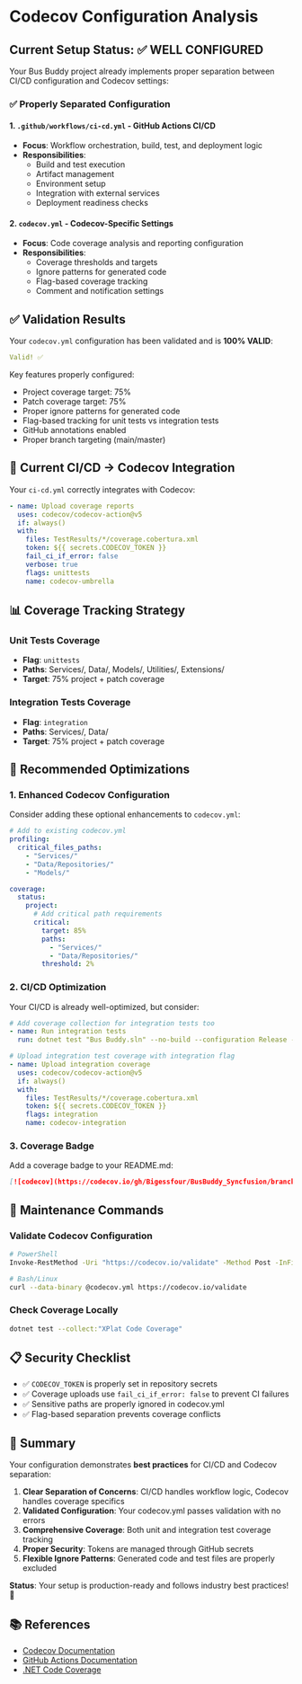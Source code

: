 # Codecov Configuration Analysis

## Current Setup Status: ✅ WELL CONFIGURED

Your Bus Buddy project already implements proper separation between CI/CD configuration and Codecov settings:

### ✅ Properly Separated Configuration

#### 1. `.github/workflows/ci-cd.yml` - GitHub Actions CI/CD
- **Focus**: Workflow orchestration, build, test, and deployment logic
- **Responsibilities**:
  - Build and test execution
  - Artifact management
  - Environment setup
  - Integration with external services
  - Deployment readiness checks

#### 2. `codecov.yml` - Codecov-Specific Settings
- **Focus**: Code coverage analysis and reporting configuration
- **Responsibilities**:
  - Coverage thresholds and targets
  - Ignore patterns for generated code
  - Flag-based coverage tracking
  - Comment and notification settings

## ✅ Validation Results

Your `codecov.yml` configuration has been validated and is **100% VALID**:

```yaml
Valid! ✅
```

Key features properly configured:
- Project coverage target: 75%
- Patch coverage target: 75% 
- Proper ignore patterns for generated code
- Flag-based tracking for unit tests vs integration tests
- GitHub annotations enabled
- Proper branch targeting (main/master)

## 🎯 Current CI/CD → Codecov Integration

Your `ci-cd.yml` correctly integrates with Codecov:

```yaml
- name: Upload coverage reports
  uses: codecov/codecov-action@v5
  if: always()
  with:
    files: TestResults/*/coverage.cobertura.xml
    token: ${{ secrets.CODECOV_TOKEN }}
    fail_ci_if_error: false
    verbose: true
    flags: unittests
    name: codecov-umbrella
```

## 📊 Coverage Tracking Strategy

### Unit Tests Coverage
- **Flag**: `unittests` 
- **Paths**: Services/, Data/, Models/, Utilities/, Extensions/
- **Target**: 75% project + patch coverage

### Integration Tests Coverage  
- **Flag**: `integration`
- **Paths**: Services/, Data/
- **Target**: 75% project + patch coverage

## 🚀 Recommended Optimizations

### 1. Enhanced Codecov Configuration

Consider adding these optional enhancements to `codecov.yml`:

```yaml
# Add to existing codecov.yml
profiling:
  critical_files_paths:
    - "Services/"
    - "Data/Repositories/"
    - "Models/"

coverage:
  status:
    project:
      # Add critical path requirements
      critical:
        target: 85%
        paths:
          - "Services/"
          - "Data/Repositories/"
        threshold: 2%
```

### 2. CI/CD Optimization

Your CI/CD is already well-optimized, but consider:

```yaml
# Add coverage collection for integration tests too
- name: Run integration tests  
  run: dotnet test "Bus Buddy.sln" --no-build --configuration Release --filter "Category=Integration" --logger "trx;LogFileName=integration-results.trx" --results-directory TestResults --collect:"XPlat Code Coverage"

# Upload integration test coverage with integration flag
- name: Upload integration coverage
  uses: codecov/codecov-action@v5
  if: always()
  with:
    files: TestResults/*/coverage.cobertura.xml
    token: ${{ secrets.CODECOV_TOKEN }}
    flags: integration
    name: codecov-integration
```

### 3. Coverage Badge

Add a coverage badge to your README.md:

```markdown
[![codecov](https://codecov.io/gh/Bigessfour/BusBuddy_Syncfusion/branch/main/graph/badge.svg)](https://codecov.io/gh/Bigessfour/BusBuddy_Syncfusion)
```

## 🔧 Maintenance Commands

### Validate Codecov Configuration
```bash
# PowerShell
Invoke-RestMethod -Uri "https://codecov.io/validate" -Method Post -InFile "codecov.yml" -ContentType "text/plain"

# Bash/Linux
curl --data-binary @codecov.yml https://codecov.io/validate
```

### Check Coverage Locally
```bash
dotnet test --collect:"XPlat Code Coverage"

```

## 📋 Security Checklist

- ✅ `CODECOV_TOKEN` is properly set in repository secrets
- ✅ Coverage uploads use `fail_ci_if_error: false` to prevent CI failures
- ✅ Sensitive paths are properly ignored in codecov.yml
- ✅ Flag-based separation prevents coverage conflicts

## 🎉 Summary

Your configuration demonstrates **best practices** for CI/CD and Codecov separation:

1. **Clear Separation of Concerns**: CI/CD handles workflow logic, Codecov handles coverage specifics
2. **Validated Configuration**: Your codecov.yml passes validation with no errors
3. **Comprehensive Coverage**: Both unit and integration test coverage tracking
4. **Proper Security**: Tokens are managed through GitHub secrets
5. **Flexible Ignore Patterns**: Generated code and test files are properly excluded

**Status**: Your setup is production-ready and follows industry best practices! 🚀

## 📚 References

- [Codecov Documentation](https://docs.codecov.com/docs/codecov-yaml)
- [GitHub Actions Documentation](https://docs.github.com/en/actions)
- [.NET Code Coverage](https://docs.microsoft.com/en-us/dotnet/core/testing/unit-testing-code-coverage)
